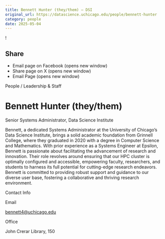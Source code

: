 ```yaml
---
title: Bennett Hunter (they/them) – DSI
original_url: https://datascience.uchicago.edu/people/bennett-hunter
category: people
date: 2025-05-04
---
```


<!-- Table-like structure detected -->

!

## Share

* Email page on Facebook (opens new window)
* Share page on X (opens new window)
* Email Page (opens new window)

<!-- Table-like structure detected -->

People / Leadership & Staff

# Bennett Hunter (they/them)

Senior Systems Administrator, Data Science Institute

Bennett, a dedicated Systems Administrator at the University of Chicago’s Data Science Institute, brings a solid academic foundation from Grinnell College, where they graduated in 2020 with a degree in Computer Science and Mathematics. With prior experience as a Systems Engineer at Epsilon, Bennett is passionate about facilitating the advancement of research and innovation. Their role revolves around ensuring that our HPC cluster is optimally configured and accessible, empowering faculty, researchers, and students to harness its full potential for cutting-edge research endeavors. Bennett is committed to providing robust support and guidance to our diverse user base, fostering a collaborative and thriving research environment.

Contact Info

Email

[bennett4@uchicago.edu](mailto:bennett4@uchicago.edu)

Office

John Crerar Library, 150